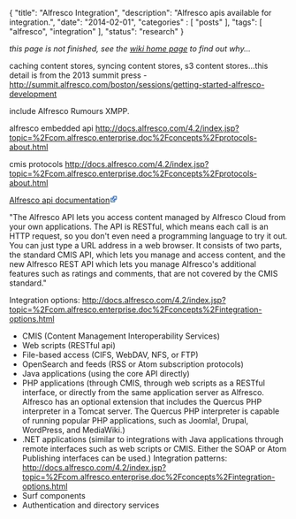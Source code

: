 {
    "title": "Alfresco Integration",
    "description": "Alfresco apis available for integration.",
    "date": "2014-02-01",
    "categories" : [
    	 "posts"
    ],
    "tags": [ "alfresco", "integration" ],
    "status": "research"
}

_this page is not finished, see the [wiki home page](../wiki) to find out why..._ 

caching content stores, syncing content stores, s3 content stores...this detail is from the 2013 summit press - http://summit.alfresco.com/boston/sessions/getting-started-alfresco-development

include Alfresco Rumours XMPP.

alfresco embedded api
http://docs.alfresco.com/4.2/index.jsp?topic=%2Fcom.alfresco.enterprise.doc%2Fconcepts%2Fprotocols-about.html

cmis protocols
http://docs.alfresco.com/4.2/index.jsp?topic=%2Fcom.alfresco.enterprise.doc%2Fconcepts%2Fprotocols-about.html

[Alfresco api documentation](https://www.alfresco.com/cmis/browser?id=workspace%3A//SpacesStore/b09d212a-00c6-4ec3-9764-0eca67bb8529)![img](/assets/img/wiki-ext-link.jpg?raw=true)

> 
"The Alfresco API lets you access content managed by Alfresco Cloud from your own applications. The API is RESTful, which means each call is an HTTP request, so you don't even need a programming language to try it out. You can just type a URL address in a web browser. It consists of two parts, the standard CMIS API, which lets you manage and access content, and the new Alfresco REST API which lets you manage Alfresco's additional features such as ratings and comments, that are not covered by the CMIS standard."
> 

Integration options: http://docs.alfresco.com/4.2/index.jsp?topic=%2Fcom.alfresco.enterprise.doc%2Fconcepts%2Fintegration-options.html

* CMIS (Content Management Interoperability Services)
* Web scripts (RESTful api)
* File-based access (CIFS, WebDAV, NFS, or FTP)
* OpenSearch and feeds (RSS or Atom subscription protocols)
* Java applications (using the core API directly)
* PHP applications (through CMIS, through web scripts as a RESTful interface, or directly from the same application server as Alfresco. Alfresco has an optional extension that includes the Quercus PHP interpreter in a Tomcat server. The Quercus PHP interpreter is capable of running popular PHP applications, such as Joomla!, Drupal, WordPress, and MediaWiki.)
* .NET applications (similar to integrations with Java applications through remote interfaces such as web scripts or CMIS. Either the SOAP or Atom Publishing interfaces can be used.)
Integration patterns: http://docs.alfresco.com/4.2/index.jsp?topic=%2Fcom.alfresco.enterprise.doc%2Fconcepts%2Fintegration-options.html
* Surf components
* Authentication and directory services


